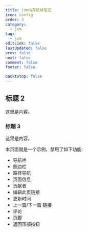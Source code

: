 ```yaml
---
title: jvm内存区域笔记
icon: config
order: 3
category:
  - jvm
tag:
  - jvm
editLink: false
lastUpdated: false
prev: false
next: false
comment: false
footer: false

backtotop: false
---
```


## 标题 2

这里是内容。

### 标题 3

这里是内容。

<!-- more -->

本页面就是一个示例，禁用了如下功能:

- 导航栏
- 侧边栏
- 路径导航
- 页面信息
- 贡献者
- 编辑此页链接
- 更新时间
- 上一篇/下一篇 链接
- 评论
- 页脚
- 返回顶部按钮

